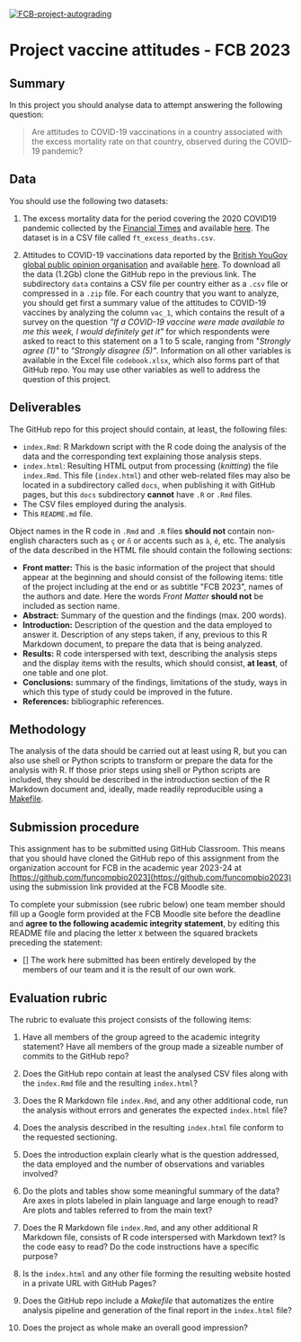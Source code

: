 [![FCB-project-autograding](../../actions/workflows/fcb_autograding.yml/badge.svg)](../../actions?query=workflow%3AFCB-project-autograding)

# Project vaccine attitudes - FCB 2023

## Summary

In this project you should analyse data to attempt answering the following
question:

> Are attitudes to COVID-19 vaccinations in a  country associated with the excess mortality rate on that country, observed during the COVID-19 pandemic?

## Data

You should use the following two datasets:

1. The excess mortality data for the period covering the 2020 COVID19 pandemic collected
by the [Financial Times](https://www.ft.com) and available
[here](https://github.com/Financial-Times/coronavirus-excess-mortality-data). The dataset
is in a CSV file called `ft_excess_deaths.csv`.

2. Attitudes to COVID-19 vaccinations data reported by the
[British YouGov global public opinion organisation](https://yougov.co.uk/covid-19)
and available
[here](https://github.com/YouGov-Data/covid-19-tracker). To download all the
data (1.2Gb) clone the GitHub repo in the previous link. The subdirectory `data`
contains a CSV file per country either as a `.csv` file or compressed in a
`.zip` file. For each country that you want to analyze, you should get first
a summary value of the attitudes to COVID-19 vaccines by analyzing the column
`vac_1`, which contains the result of a survey on the question _"If a COVID-19
vaccine were made available to me this week, I would definitely get it"_ for
which respondents were asked to react to this statement on a 1 to 5 scale,
ranging from _"Strongly agree (1)"_ to _"Strongly disagree (5)"_. Information on
all other variables is available in the Excel file `codebook.xlsx`, which
also forms part of that GitHub repo. You may use other variables as well to
address the question of this project.

## Deliverables

The GitHub repo for this project should contain, at least, the following files:

  * `index.Rmd`: R Markdown script with the R code doing the analysis of the data
    and the corresponding text explaining those analysis steps.
  * `index.html`: Resulting HTML output from processing (_knitting_) the file
    `index.Rmd`. This file (`index.html`) and other web-related files may also be
    located in a subdirectory called `docs`, when publishing it with GitHub pages,
    but this `docs` subdirectory **cannot** have `.R` or `.Rmd` files.
  * The CSV files employed during the analysis.
  * This `README.md` file.

Object names in the R code in `.Rmd` and `.R` files **should not** contain
non-english characters such as `ç` or `ñ` or accents such as `à`, `é`, etc.
The analysis of the data described in the HTML file should contain the following
sections:

  * **Front matter:** This is the basic information of the project that should
    appear at the beginning and should consist of the following items: title of
    the project including at the end or as subtitle "FCB 2023", names of the
    authors and date. Here the words _Front Matter_ **should not** be included
    as section name.
  * **Abstract:** Summary of the question and the findings (max. 200 words).
  * **Introduction:** Description of the question and the data employed to
    answer it. Description of any steps taken, if any, previous to this R
    Markdown document, to prepare the data that is being analyzed.
  * **Results:** R code interspersed with text, describing the analysis steps
    and the display items with the results, which should consist, **at least**,
    of one table and one plot.
  * **Conclusions:** summary of the findings, limitations of the study, ways in
    which this type of study could be improved in the future.
  * **References:** bibliographic references.

## Methodology

The analysis of the data should be carried out at least using R, but you can
also use shell or Python scripts to transform or prepare the data for the
analysis with R. If those prior steps using shell or Python scripts are
included, they should be described in the introduction section of the R
Markdown document and, ideally, made readily reproducible using a
[Makefile](https://funcompbio.github.io/lecture10).

## Submission procedure

This assignment has to be submitted using GitHub Classroom. This
means that you should have cloned the GitHub repo of this assignment from
the organization account for FCB in the academic year 2023-24 at
[https://github.com/funcompbio2023](https://github.com/funcompbio2023)
using the submission link provided at the FCB Moodle site.

To complete your submission (see rubric below) one team member should fill up a
Google form provided at the FCB Moodle site before the deadline and **agree to
the following academic integrity statement**, by editing this README file and
placing the letter `X` between the squared brackets preceding the statement:

- [] The work here submitted has been entirely developed by the members of
  our team and it is the result of our own work.

## Evaluation rubric

The rubric to evaluate this project consists of the following items:

1. Have all members of the group agreed to the academic integrity statement?
   Have all members of the group made a sizeable number of commits to the
   GitHub repo?

2. Does the GitHub repo contain at least the analysed CSV files along with the
   `index.Rmd` file and the resulting `index.html`?

3. Does the R Markdown file `index.Rmd`, and any other additional code, run the
   analysis without errors and generates the expected `index.html` file?

4. Does the analysis described in the resulting `index.html` file conform to
   the requested sectioning.

5. Does the introduction explain clearly what is the question addressed, the
   data employed and the number of observations and variables involved?

6. Do the plots and tables show some meaningful summary of the data? Are axes
   in plots labeled in plain language and large enough to read? Are plots and
   tables referred to from the main text?

7. Does the R Markdown file `index.Rmd`, and any other additional R Markdown
   file, consists of R code interspersed with Markdown text? Is the code easy
   to read? Do the code instructions have a specific purpose?

8. Is the `index.html` and any other file forming the resulting website
   hosted in a private URL with GitHub Pages?

9. Does the GitHub repo include a _Makefile_ that automatizes the entire
   analysis pipeline and generation of the final report in the `index.html`
   file?

10. Does the project as whole make an overall good impression?
